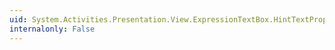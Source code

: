 ```yaml
---
uid: System.Activities.Presentation.View.ExpressionTextBox.HintTextProperty
internalonly: False
---
```


